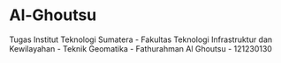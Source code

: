 # Al-Ghoutsu
Tugas Institut Teknologi Sumatera - Fakultas Teknologi Infrastruktur dan Kewilayahan - Teknik Geomatika - Fathurahman Al Ghoutsu - 121230130
